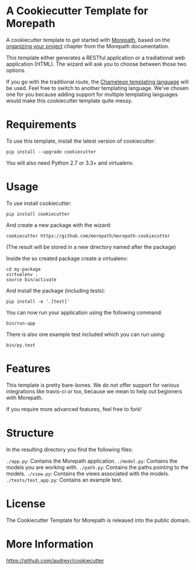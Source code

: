 # A Cookiecutter Template for Morepath

A cookiecutter template to get started with [Morepath](https://morepath.readthedocs.org),
based on the [organizing your project](http://morepath.readthedocs.org/en/latest/organizing_your_project.html)
chapter from the Morepath documentation.

This template either generates a RESTful application or a tradiational web
application (HTML). The wizard will ask you to choose between those two
options.

If you go with the traditional route, the [Chameleon templating language](https://chameleon.readthedocs.org/en/latest/)
will be used. Feel free to switch to another templating language. We've chosen
one for you because adding support for multiple templating languages would make
this cookiecutter template quite messy.

# Requirements

To use this template, install the latest version of cookiecutter:

    pip install --upgrade cookiecutter

You will also need Python 2.7 or 3.3+ and virtualenv.

# Usage

To use install cookiecutter:

    pip install cookiecutter

And create a new package with the wizard:

    cookiecutter https://github.com/morepath/morepath-cookiecutter

(The result will be stored in a new directory named after the package)

Inside the so created package create a virtualenv:

    cd my-package
    virtualenv .
    source bin/activate

And install the package (including tests):

    pip install -e '.[test]'

You can now run your application using the following command:

    bin/run-app

There is also one example test included which you can run using:

    bin/py.test

# Features

This template is pretty bare-bones. We do not offer support for various
integrations like travis-ci or tox, because we mean to help out beginners
with Morepath.

If you require more advanced features, feel free to fork!

# Structure

In the resulting directory you find the following files:

`./app.py`: Contains the Morepath application.
`./model.py`: Contains the models you are working with.
`./path.py`: Contains the paths pointing to the models.
`./view.py`: Contains the views associated with the models.
`./tests/test_app.py`: Contains an example test.

# License

The Cookiecutter Template for Morepath is released into the public domain.

# More Information

https://github.com/audreyr/cookiecutter
